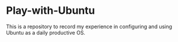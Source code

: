 # Play-with-Ubuntu

This is a repository to record my experience in configuring and using Ubuntu as a daily productive OS.

